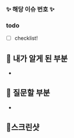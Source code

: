 <!-- 제목양식을 지켜주세요! [Feat/#{이슈번호}] {제목~~} -->
<!-- PR 작성 후 우측에 Development에서 이슈 찾아서 연동하면 merge될때 이슈도 close됩니다 -->
<!-- Reviewer, Assignees, Label, Milestone 붙이기 --> 

### ✨ 해당 이슈 번호 ✨
<!-- #{본인 이슈 번호} 치면 알아서 이슈 게시판 링크 걸려요 -->

### todo 
<!-- 본인이 한 업무를 체크리스트로 작성해주세요 -->
- [ ] checklist!

## 📌 내가 알게 된 부분
<!-- 새롭게 알게 된 부분을 적기 (기록하면서 개발하기!) -->
- 

## 📌 질문할 부분 
<!-- 작은 거라도 좋아요! (같이 성장하기)  -->
-

## 📌스크린샷
